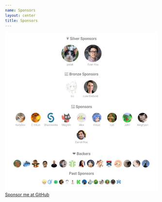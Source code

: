 ```yaml
---
name: Sponsors
layout: center
title: Sponsors
---
```


<div class="h-100">
  <div class="object-contain h-full of-hidden">
    <a target="_blank" href="https://github.com/sponsors/sxzz">
      <img class="max-h-full" src="https://github.com/sxzz/sponsors/blob/main/sponsors.svg?raw=true" />
    </a>
  </div>
</div>

<div class="text-center text-xs mt-2">
  <a 
    class="bg-pink6 hover:bg-pink7 px4 py1.5 rounded-full border-none! shadow inline-flex items-center gap1 transition" 
    href="https://github.com/sponsors/sxzz" target="_blank">
    <div class="i-carbon-favorite-filled inline-block" />
    <div class="inline-block translate-y-0.3">Sponsor me at GitHub</div>
  </a>
</div>
